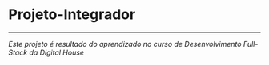 # Projeto-Integrador
***
_Este projeto é resultado do aprendizado no curso de Desenvolvimento Full-Stack da Digital House_